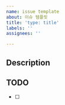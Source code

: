 ```yaml
---
name: issue template
about: 이슈 템플릿
title: 'type: title'
labels: ''
assignees: ''

---
```


## Description

## TODO
- [ ]
